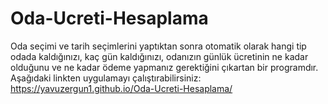 # Oda-Ucreti-Hesaplama

Oda seçimi ve tarih seçimlerini yaptıktan sonra otomatik olarak hangi tip odada kaldığınızı, kaç gün kaldığınızı, odanızın günlük ücretinin ne kadar olduğunu ve ne kadar ödeme yapmanız gerektiğini çıkartan bir programdır. Aşağıdaki linkten uygulamayı çalıştırabilirsiniz:
https://yavuzergun1.github.io/Oda-Ucreti-Hesaplama/
